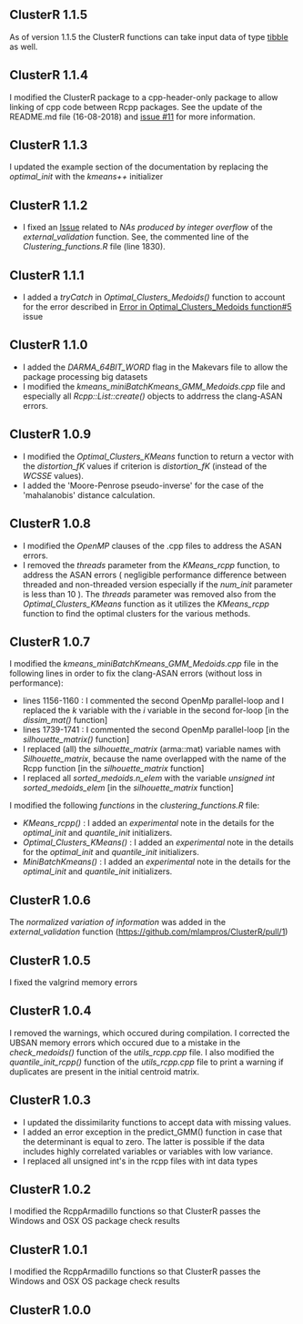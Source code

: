 
## ClusterR 1.1.5

As of version 1.1.5 the ClusterR functions can take input data of type [tibble](https://tibble.tidyverse.org/) as well.


## ClusterR 1.1.4

I modified the ClusterR package to a cpp-header-only package to allow linking of cpp code between Rcpp packages. See the update of the README.md file (16-08-2018) and [issue #11](https://github.com/mlampros/ClusterR/issues/11) for more information.


## ClusterR 1.1.3

I updated the example section of the documentation by replacing the *optimal_init* with the *kmeans++* initializer


## ClusterR 1.1.2

* I fixed an [Issue](https://github.com/mlampros/ClusterR/issues/8) related to *NAs produced by integer overflow* of the *external_validation* function. See, the commented line of the *Clustering_functions.R* file (line 1830).


## ClusterR 1.1.1

* I added a *tryCatch* in *Optimal_Clusters_Medoids()* function to account for the error described in [Error in Optimal_Clusters_Medoids function#5](https://github.com/mlampros/ClusterR/issues/5) issue


## ClusterR 1.1.0

* I added the *DARMA_64BIT_WORD* flag in the Makevars file to allow the package processing big datasets
* I modified the *kmeans_miniBatchKmeans_GMM_Medoids.cpp* file and especially all *Rcpp::List::create()* objects to addrress the clang-ASAN errors.


## ClusterR 1.0.9

* I modified the *Optimal_Clusters_KMeans* function to return a vector with the *distortion_fK* values if criterion is *distortion_fK* (instead of the *WCSSE* values).
* I added the 'Moore-Penrose pseudo-inverse' for the case of the 'mahalanobis' distance calculation.


## ClusterR 1.0.8

* I modified the *OpenMP* clauses of the .cpp files to address the ASAN errors.
* I removed the *threads* parameter from the *KMeans_rcpp* function, to address the ASAN errors ( negligible performance difference between threaded and non-threaded version especially if the *num_init* parameter is less than 10 ). The *threads* parameter was removed also from the *Optimal_Clusters_KMeans* function as it utilizes the *KMeans_rcpp* function to find the optimal clusters for the various methods.


## ClusterR 1.0.7

I modified the *kmeans_miniBatchKmeans_GMM_Medoids.cpp* file in the following lines in order to fix the clang-ASAN errors (without loss in performance):

* lines 1156-1160 : I commented the second OpenMp parallel-loop and I replaced the *k* variable with the *i* variable in the second for-loop [in the *dissim_mat()* function]
* lines 1739-1741 : I commented the second OpenMp parallel-loop [in the *silhouette_matrix()* function]
* I replaced (all) the *silhouette_matrix* (arma::mat) variable names with *Silhouette_matrix*, because the name overlapped with the name of the Rcpp function [in the *silhouette_matrix* function]
* I replaced all *sorted_medoids.n_elem* with the variable *unsigned int sorted_medoids_elem* [in the *silhouette_matrix* function]

I modified the following *functions* in the *clustering_functions.R* file:

* *KMeans_rcpp()* : I added an *experimental* note in the details for the *optimal_init* and *quantile_init* initializers.
* *Optimal_Clusters_KMeans()* : I added an *experimental* note in the details for the *optimal_init* and *quantile_init* initializers.
* *MiniBatchKmeans()* : I added an *experimental* note in the details for the *optimal_init* and *quantile_init* initializers.


## ClusterR 1.0.6

The *normalized variation of information* was added in the *external_validation* function (https://github.com/mlampros/ClusterR/pull/1)


## ClusterR 1.0.5

I fixed the valgrind memory errors


## ClusterR 1.0.4

I removed the warnings, which occured during compilation.
I corrected the UBSAN memory errors which occured due to a mistake in the *check_medoids()* function of the *utils_rcpp.cpp* file.
I also modified the *quantile_init_rcpp()* function of the *utils_rcpp.cpp* file to print a warning if duplicates are present in the initial centroid matrix.


## ClusterR 1.0.3

* I updated the dissimilarity functions to accept data with missing values.
* I added an error exception in the predict_GMM() function in case that the determinant is equal to zero. The latter is possible if the data includes highly correlated variables or variables with low variance.
* I replaced all unsigned int's in the rcpp files with int data types


## ClusterR 1.0.2

I modified the RcppArmadillo functions so that ClusterR passes the Windows and OSX OS package check results


## ClusterR 1.0.1

I modified the RcppArmadillo functions so that ClusterR passes the Windows and OSX OS package check results


## ClusterR 1.0.0




